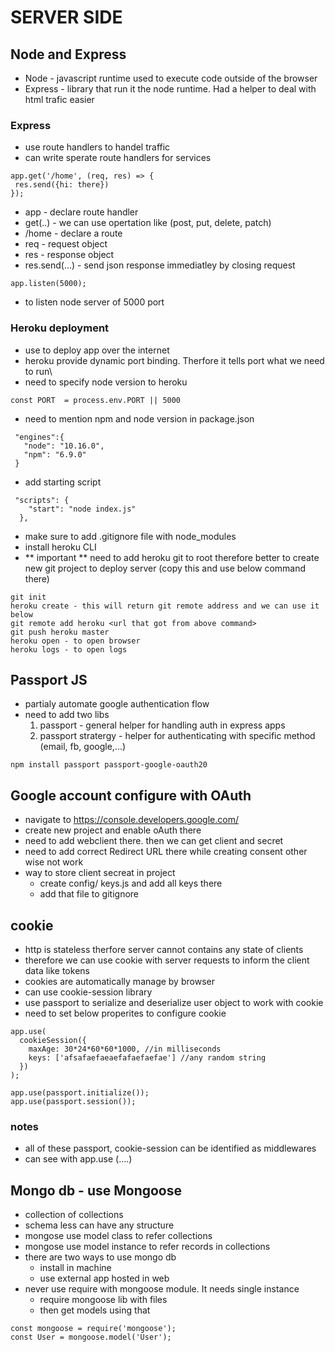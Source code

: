 # SERVER SIDE

## Node and Express
 - Node - javascript runtime used to execute code outside of the browser
 - Express - library that run it the node runtime. Had a helper to deal with html trafic easier 

 ### Express
 - use route handlers to handel traffic
 - can write sperate route handlers for services

 ~~~
app.get('/home', (req, res) => {
  res.send({hi: there})
});
 ~~~

* app - declare route handler
* get(..) - we can use opertation like (post, put, delete, patch)
* /home - declare a route
* req - request object
* res - response object
* res.send(...) - send json response immediatley by closing request

~~~
app.listen(5000);
~~~
* to listen node server of 5000 port

### Heroku deployment

- use to deploy app over the internet
- heroku provide dynamic port binding. Therfore it tells port what we need to run\
- need to specify node version to heroku

~~~
const PORT  = process.env.PORT || 5000

~~~
 - need to mention npm and node version in package.json
 ~~~
  "engines":{
    "node": "10.16.0",
    "npm": "6.9.0"
  }
 ~~~
- add starting script
~~~
 "scripts": {
    "start": "node index.js"
  },
~~~
- make sure to add .gitignore file with node_modules
- install heroku CLI
- ** important ** need to add heroku git to root therefore better to create new git project to deploy server (copy this and use below command there)

~~~
git init
heroku create - this will return git remote address and we can use it below
git remote add heroku <url that got from above command>
git push heroku master
heroku open - to open browser
heroku logs - to open logs
~~~

## Passport JS
- partialy automate google authentication flow
- need to add two libs 
  1. passport - general helper for handling auth in express apps
  2. passport stratergy - helper for authenticating with specific method (email, fb, google,...) 
~~~
npm install passport passport-google-oauth20
~~~

## Google account configure with OAuth
- navigate to https://console.developers.google.com/
- create new project and enable oAuth there
- need to add webclient there. then we can get client and secret
- need to add correct Redirect URL there while creating consent  other wise not work
- way to store client secreat in project
  - create config/ keys.js and add all keys there
  - add that file to gitignore

## cookie
- http is stateless therfore server cannot contains any state of clients
- therefore we can use cookie with server requests to inform the client data like tokens
- cookies are automatically manage by browser
- can use cookie-session library
- use passport to serialize and deserialize user object to work with cookie
- need to set below properites to configure cookie
~~~
app.use(
  cookieSession({
    maxAge: 30*24*60*60*1000, //in milliseconds
    keys: ['afsafaefaeaefafaefaefae'] //any random string
  })
);

app.use(passport.initialize());
app.use(passport.session());
~~~

### notes
- all of these passport, cookie-session can be identified as middlewares
- can see with app.use (....)

## Mongo db - use Mongoose
- collection of collections
- schema less can have any structure
- mongose use model class to refer collections
- mongose use model instance to refer records in collections
- there are two ways to use mongo db
  - install in machine
  - use external app hosted in web
- never use require with mongoose module. It needs single instance
  - require mongoose lib with files
  - then get models using that

~~~
const mongoose = require('mongoose');
const User = mongoose.model('User');
~~~
